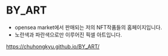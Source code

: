 # BY_ART

- opensea market에서 판매되는 저의 NFT작품들의 홈페이지입니다.
- 노란색과 파란색으로만 이루어진 픽셀 아트입니다.

https://chuhongkyu.github.io/BY_ART/
